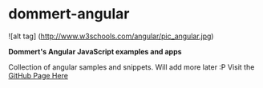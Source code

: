 # dommert-angular

![alt tag] (http://www.w3schools.com/angular/pic_angular.jpg)

**Dommert's Angular JavaScript examples and apps**

Collection of angular samples and snippets. 
Will add more later :P
Visit the [GitHub Page Here](http://dommert.github.io/dommert-angular/)
